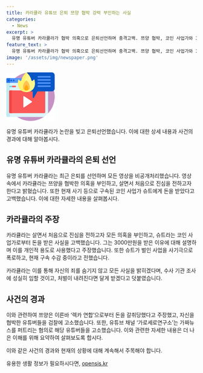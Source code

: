 ```yaml
---
title: 카라큘라 유튜브 은퇴 쯔양 협박 강력 부인하는 사실
categories:
  - News
excerpt: >
  유명 유튜버 카라큘라가 협박 의혹으로 은퇴선언하며 충격고백. 쯔양 협박, 코인 사업가와 3000만원 수수 의혹을 부인. 사기극, 구속 수배된 슈트와의 관련 밝혀. 고소한 사이버레커들에 대한 행보도 예고.
feature_text: >
  유명 유튜버 카라큘라가 협박 의혹으로 은퇴선언하며 충격고백. 쯔양 협박, 코인 사업가와 3000만원 수수 의혹을 부인. 사기극, 구속 수배된 슈트와의 관련 밝혀. 고소한 사이버레커들에 대한 행보도 예고.
image: '/assets/img/newspaper.png'
---
```


<p><img src="/assets/img/news.png" alt="rentncar 속보" /></p>

<p>유명 유튜버 카라큘라가 논란을 빚고 은퇴선언했습니다. 이에 대한 상세 내용과 사건의 경과에 대해 알아봅시다.</p>

<h2 data-ke-size="size26">유명 유튜버 카라큘라의 은퇴 선언</h2>

<p>유명 유튜버 카라큘라는 최근 은퇴를 선언하며 모든 영상을 비공개처리했습니다. 영상 속에서 카라큘라는 쯔양을 협박한 의혹을 부인하고, 살면서 처음으로 진심을 전하고자 한다고 밝혔습니다. 또한 현재 사기 등으로 구속된 코인 사업가 슈트에게 돈을 받았다고 고백했습니다. 이에 대한 자세한 내용을 살펴봅시다.</p>

<h2 data-ke-size="size26">카라큘라의 주장</h2>

<p>카라큘라는 살면서 처음으로 진심을 전하고자 모든 의혹을 부인하고, 슈트라는 코인 사업가로부터 돈을 받은 사실을 고백했습니다. 그는 3000만원을 받은 이유에 대해 설명하며 이를 개인적 용도로 사용했다고 주장했습니다. 또한 슈트가 벌인 사업을 사기극으로 폭로하고, 현재 구속 수감 중이라고 전했습니다.</p>

<p>카라큘라는 이를 통해 자신의 죄를 숨기지 않고 모든 사실을 밝히겠다며, 수사 기관 조사에 성실히 임할 것이고, 처벌이 내려진다면 달게 받겠다고 덧붙였습니다.</p>

<h2 data-ke-size="size26">사건의 경과</h2>

<p>이와 관련하여 쯔양은 이른바 ‘렉카 연합’으로부터 돈을 갈취당했다고 주장했고, 자신을 협박한 유튜버들을 검찰에 고소했습니다. 또한, 유튜브 채널 ‘가로세로연구소’는 가짜뉴스를 퍼트리는 혐의로 해당 유튜버들을 고소했습니다. 이와 관련한 자세한 내용은 더 나은 이해를 위해 요약하여 살펴보도록 합시다. </p>

<p>이와 같은 사건의 경과와 현재의 상황에 대해 계속해서 주목해야 합니다.</p>
유용한 생활 정보가 필요하시다면, <a href="https://opensis.kr" rel="dofollow">opensis.kr</a>


